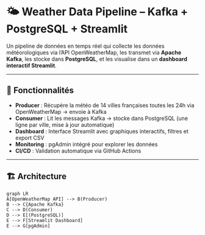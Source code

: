 # 🌤️ Weather Data Pipeline – Kafka + PostgreSQL + Streamlit

Un pipeline de données en temps réel qui collecte les données météorologiques via l’API OpenWeatherMap, les transmet via **Apache Kafka**, les stocke dans **PostgreSQL**, et les visualise dans un **dashboard interactif Streamlit**.

---

## 🚀 Fonctionnalités

- **Producer** : Récupère la météo de 14 villes françaises toutes les 24h via OpenWeatherMap → envoie à Kafka
- **Consumer** : Lit les messages Kafka → stocke dans PostgreSQL (une ligne par ville, mise à jour automatique)
- **Dashboard** : Interface Streamlit avec graphiques interactifs, filtres et export CSV
- **Monitoring** : pgAdmin intégré pour explorer les données
- **CI/CD** : Validation automatique via GitHub Actions 

---

## 🏗️ Architecture

```mermaid
graph LR
A[OpenWeatherMap API] --> B(Producer)
B --> C{Apache Kafka}
C --> D(Consumer)
D --> E[(PostgreSQL)]
E --> F[Streamlit Dashboard]
E --> G[pgAdmin]
